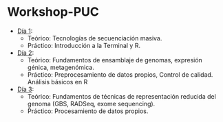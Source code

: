 # Workshop-PUC

* [Día 1](): 
	* Teórico: Tecnologías de secuenciación masiva. 
	* Práctico: Introducción a la Terminal y R.
* [Día 2](): 
	* Teórico: Fundamentos de ensamblaje de genomas, expresión génica, metagenómica. 
	* Práctico: Preprocesamiento de datos propios, Control de calidad. Análisis básicos en R
* [Día 3](https://github.com/microgenomics/Workshop-PUC/blob/master/dia3/Dia3_RAD-seq.md):
	* Teórico: Fundamentos de técnicas de representación reducida del genoma (GBS, RADSeq, exome sequencing). 
	* Práctico: Procesamiento de datos propios.
